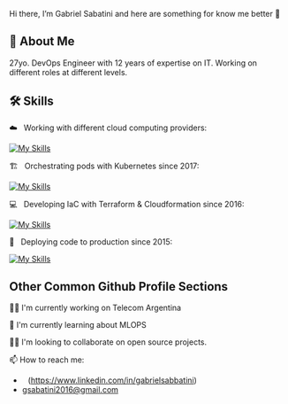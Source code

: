 Hi there, I’m Gabriel Sabatini and here are something for know me better 👋


## 🚀 About Me
27yo. DevOps Engineer with 12 years of expertise on IT. Working on different roles at different levels. 


## 🛠 Skills

 ☁️ &nbsp; Working with different cloud computing providers:

[![My Skills](https://skillicons.dev/icons?i=aws,gcp,azure,digitalocean)](https://skillicons.dev)  

🏗️ &nbsp; Orchestrating pods with Kubernetes since 2017:

[![My Skills](https://skillicons.dev/icons?i=kubernetes,docker)](https://skillicons.dev)  

 💻 &nbsp; Developing IaC with Terraform & Cloudformation since 2016:

[![My Skills](https://skillicons.dev/icons?i=terraform)](https://skillicons.dev) 

🚀 &nbsp; Deploying code to production since 2015:

[![My Skills](https://skillicons.dev/icons?i=gitlab,github,jenkins)](https://skillicons.dev)

## Other Common Github Profile Sections
👩‍💻 I'm currently working on Telecom Argentina

🧠 I'm currently learning about MLOPS

👯‍♀️ I'm looking to collaborate on open source projects.

📫 How to reach me:

- <img src="https://cloud.githubusercontent.com/assets/yourgif.gif" width="10" height="10" />(https://www.linkedin.com/in/gabrielsabbatini)
- gsabatini2016@gmail.com

